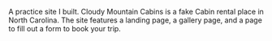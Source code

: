 A practice site I built. Cloudy Mountain Cabins is a fake Cabin rental place in North Carolina. The site features a landing page, a gallery page, and a page to fill out a form to book your trip. 
